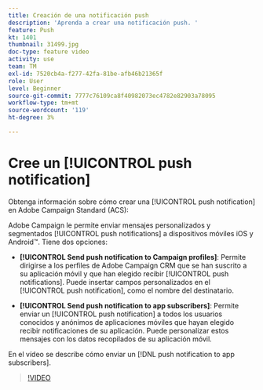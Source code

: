 ```yaml
---
title: Creación de una notificación push
description: 'Aprenda a crear una notificación push. '
feature: Push
kt: 1401
thumbnail: 31499.jpg
doc-type: feature video
activity: use
team: TM
exl-id: 7520cb4a-f277-42fa-81be-afb46b21365f
role: User
level: Beginner
source-git-commit: 7777c76109ca8f40982073ec4782e82903a78095
workflow-type: tm+mt
source-wordcount: '119'
ht-degree: 3%

---
```


# Cree un [!UICONTROL push notification]

Obtenga información sobre cómo crear una [!UICONTROL push notification] en Adobe Campaign Standard (ACS):

Adobe Campaign le permite enviar mensajes personalizados y segmentados [!UICONTROL push notifications] a dispositivos móviles iOS y Android™. Tiene dos opciones:

* **[!UICONTROL Send push notification to Campaign profiles]**: Permite dirigirse a los perfiles de Adobe Campaign CRM que se han suscrito a su aplicación móvil y que han elegido recibir [!UICONTROL push notifications]. Puede insertar campos personalizados en el [!UICONTROL push notification], como el nombre del destinatario.

* **[!UICONTROL Send push notification to app subscribers]**: Permite enviar un [!UICONTROL push notification] a todos los usuarios conocidos y anónimos de aplicaciones móviles que hayan elegido recibir notificaciones de su aplicación. Puede personalizar estos mensajes con los datos recopilados de su aplicación móvil.

En el vídeo se describe cómo enviar un [!DNL push notification to app subscribers].

>[!VIDEO](https://video.tv.adobe.com/v/31499?quality=12)
